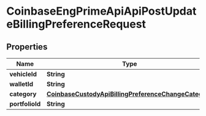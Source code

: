 
# CoinbaseEngPrimeApiApiPostUpdateBillingPreferenceRequest

## Properties
Name | Type | Description | Notes
------------ | ------------- | ------------- | -------------
**vehicleId** | **String** |  | 
**walletId** | **String** |  | 
**category** | [**CoinbaseCustodyApiBillingPreferenceChangeCategory**](CoinbaseCustodyApiBillingPreferenceChangeCategory.md) |  | 
**portfolioId** | **String** |  |  [optional]



